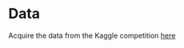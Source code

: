 # Data

Acquire the data from the Kaggle competition [here](https://www.kaggle.com/yuliagm/talkingdata-eda-plus-time-patterns/data)
